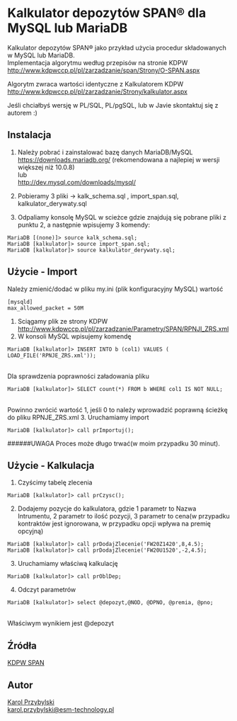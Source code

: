 Kalkulator depozytów SPAN® dla MySQL lub MariaDB
==================

Kalkulator depozytów SPAN® jako przykład użycia procedur składowanych w MySQL lub MariaDB.<br>
Implementacja algorytmu według przepisów na stronie KDPW <br>
http://www.kdpwccp.pl/pl/zarzadzanie/span/Strony/O-SPAN.aspx

Algorytm zwraca wartości identyczne z Kalkulatorem KDPW<br>
http://www.kdpwccp.pl/pl/zarzadzanie/Strony/kalkulator.aspx

Jeśli chciałbyś wersję w PL/SQL, PL/pgSQL, lub w Javie skontaktuj się z autorem :)

Instalacja 
-----------

1. Należy pobrać i zainstalować bazę danych MariaDB/MySQL<br>
https://downloads.mariadb.org/ (rekomendowana a najlepiej w wersji większej niż 10.0.8)<br>
lub<br>
http://dev.mysql.com/downloads/mysql/

2. Pobieramy 3 pliki -> kalk_schema.sql , import_span.sql, kalkulator_derywaty.sql

3. Odpaliamy konsolę MySQL w scieżce gdzie znajdują się pobrane pliki z punktu 2, a następnie wpisujemy 3 komendy:
``` 
MariaDB [(none)]> source kalk_schema.sql;
MariaDB [kalkulator]> source import_span.sql;
MariaDB [kalkulator]> source kalkulator_derywaty.sql;
``` 

Użycie - Import
-----------
Należy zmienić/dodać w pliku my.ini (plik konfiguracyjny MySQL) wartość<br>
```
[mysqld]
max_allowed_packet = 50M 
```

1. Sciągamy plik ze strony KDPW<br>
http://www.kdpwccp.pl/pl/zarzadzanie/Parametry/SPAN/RPNJI_ZRS.xml
2. W konsoli MySQL wpisujemy komendę<br>
  ```
  MariaDB [kalkulator]> INSERT INTO b (col1) VALUES ( LOAD_FILE('RPNJE_ZRS.xml'));
  ```
  <br>Dla sprawdzenia poprawności załadowania pliku<br>
  ```
  MariaDB [kalkulator]> SELECT count(*) FROM b WHERE col1 IS NOT NULL;
  ```
  <br>Powinno zwrócić wartość 1, jeśli 0 to należy wprowadzić poprawną ścieżkę do pliku RPNJE_ZRS.xml
3. Uruchamiamy import<br>
  ``` 
  MariaDB [kalkulator]> call prImportuj();
  ``` 

######UWAGA
Proces może długo trwać(w moim przypadku 30 minut).

Użycie - Kalkulacja
-----------
1. Czyścimy tabelę zlecenia<br>
  ``` 
  MariaDB [kalkulator]> call prCzysc();
  ``` 
2. Dodajemy pozycje do kalkulatora, gdzie 1 parametr to Nazwa Intrumentu, 2 parametr to ilość pozycji, 3 parametr to cena(w przypadku kontraktów jest ignorowana, w przypadku opcji wpływa na premię opcyjną)<br>
```         
MariaDB [kalkulator]> call prDodajZlecenie('FW20Z1420',8,4.5);
MariaDB [kalkulator]> call prDodajZlecenie('FW20U1520',-2,4.5);
```     
3. Uruchamiamy właściwą kalkulację<br>
  ``` 
  MariaDB [kalkulator]> call prOblDep;
  ``` 
4. Odczyt parametrów<br>
  ``` 
  MariaDB [kalkulator]> select @depozyt,@NOD, @DPNO, @premia, @pno;
  ``` 
<br>Właściwym wynikiem jest @depozyt

Źródła
-----------

[KDPW SPAN](http://www.kdpwccp.pl/pl/zarzadzanie/span/Documents/SPAN_depozyty_dla_kontrakt%C3%B3w_terminowych/SPAN_depozyty_dla_kontraktow_terminowych.pdf) 

Autor
-----------
[Karol Przybylski](http://www.esm-technology.pl) <br>
karol.przybylski@esm-technology.pl
